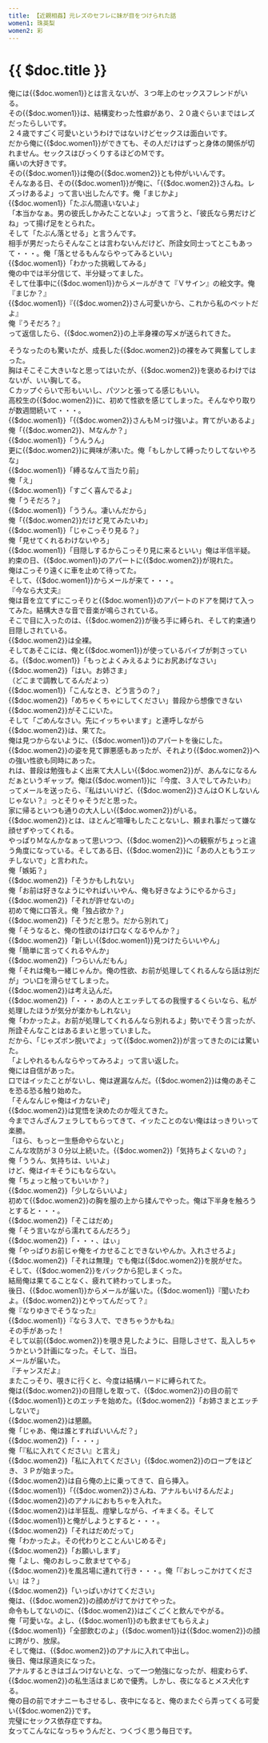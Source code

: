 ```yaml
---
title: 【近親相姦】元レズのセフレに妹が目をつけられた話
women1: 珠英梨
women2: 彩
---
```


# {{ $doc.title }}

俺には{{$doc.women1}}とは言えないが、３つ年上のセックスフレンドがいる。  
 その{{$doc.women1}}は、結構変わった性癖があり、２０歳ぐらいまではレズだったらしいです。  
 ２４歳ですごく可愛いというわけではないけどセックスは面白いです。  
 だから俺に{{$doc.women1}}ができても、その人だけはずっと身体の関係が切れません。セックスはびっくりするほどのＭです。  
 痛いの大好きです。  
 その{{$doc.women1}}は俺の{{$doc.women2}}とも仲がいいんです。  
 そんなある日、その{{$doc.women1}}が俺に、「{{$doc.women2}}さんね。レズっけあるよ」って言い出したんです。俺「まじかよ」  
 {{$doc.women1}}「たぶん間違いないよ」  
 「本当かなぁ。男の彼氏しかみたことないよ」って言うと、「彼氏なら男だけどね」って揚げ足をとられた。  
 そして「たぶん落とせる」と言うんです。  
 相手が男だったらそんなことは言わないんだけど、所詮女同士ってとこもあって・・・。俺「落とせるもんならやってみるといい」  
 {{$doc.women1}}「わかった挑戦してみる」  
 俺の中では半分信じて、半分疑ってました。  
 そして仕事中に{{$doc.women1}}からメールがきて『Ｖサイン』の絵文字。俺『まじか？』  
 {{$doc.women1}}『{{$doc.women2}}さん可愛いから、これから私のペットだよ』  
 俺『うそだろ？』  
 って返信したら、{{$doc.women2}}の上半身裸の写メが送られてきた。

そうなったのも驚いたが、成長した{{$doc.women2}}の裸をみて興奮してしまった。  
 胸はそこそこ大きいなと思ってはいたが、{{$doc.women2}}を褒めるわけではないが、いい胸してる。  
 Ｃカップぐらいで形もいいし、パツンと張ってる感じもいい。  
 高校生の{{$doc.women2}}に、初めて性欲を感じてしまった。そんなやり取りが数週間続いて・・・。  
 {{$doc.women1}}「{{$doc.women2}}さんもＭっけ強いよ。育てがいあるよ」  
 俺「{{$doc.women2}}、Ｍなんか？」  
 {{$doc.women1}}「うんうん」  
 更に{{$doc.women2}}に興味が沸いた。俺「もしかして縛ったりしてないやろな」  
 {{$doc.women1}}「縛るなんて当たり前」  
 俺「え」  
 {{$doc.women1}}「すごく喜んでるよ」  
 俺「うそだろ？」  
 {{$doc.women1}}「ううん。凄いんだから」  
 俺「{{$doc.women2}}だけど見てみたいわ」  
 {{$doc.women1}}「じゃこっそり見る？」  
 俺「見せてくれるわけないやろ」  
 {{$doc.women1}}「目隠しするからこっそり見に来るといい」俺は半信半疑。  
 約束の日、{{$doc.women1}}のアパートに{{$doc.women2}}が現れた。  
 俺はこっそり遠くに車を止めて待ってた。  
 そして、{{$doc.women1}}からメールが来て・・・。  
 『今なら大丈夫』  
 俺は音を立てずにこっそりと{{$doc.women1}}のアパートのドアを開けて入ってみた。結構大きな音で音楽が鳴らされている。  
 そこで目に入ったのは、{{$doc.women2}}が後ろ手に縛られ、そして約束通り目隠しされている。  
 {{$doc.women2}}は全裸。  
 そしてあそこには、俺と{{$doc.women1}}が使っているバイブが刺さっている。{{$doc.women1}}「もっとよくみえるようにお尻あげなさい」  
 {{$doc.women2}}「はい。お姉さま」  
 （どこまで調教してるんだよっ）  
 {{$doc.women1}}「こんなとき、どう言うの？」  
 {{$doc.women2}}「めちゃくちゃにしてください」普段から想像できない{{$doc.women2}}がそこにいた。  
 そして「ごめんなさい。先にイッちゃいます」と連呼しながら{{$doc.women2}}は、果てた。  
 俺は見つからないように、{{$doc.women1}}のアパートを後にした。  
 {{$doc.women2}}の姿を見て罪悪感もあったが、それより{{$doc.women2}}への強い性欲も同時にあった。  
 れは、普段は勉強もよく出来て大人しい{{$doc.women2}}が、あんなになるんだぁというギャップ。俺は{{$doc.women1}}に『今度、３人でしてみたいわ』ってメールを送ったら、『私はいいけど、{{$doc.women2}}さんはＯＫしないんじゃない？』っとそりゃそうだと思った。  
 家に帰るといつも通りの大人しい{{$doc.women2}}がいる。  
 {{$doc.women2}}とは、ほとんど喧嘩もしたことないし、頼まれ事だって嫌な顔せずやってくれる。  
 やっぱりＭなんかなぁって思いつつ、{{$doc.women2}}への観察がちょっと違う角度になっている。そしてある日、{{$doc.women2}}に「あの人ともうエッチしないで」と言われた。  
 俺「嫉妬？」  
 {{$doc.women2}}「そうかもしれない」  
 俺「お前は好きなようにやればいいやん、俺も好きなようにやるからさ」  
 {{$doc.women2}}「それが許せないの」  
 初めて俺に口答え。俺「独占欲か？」  
 {{$doc.women2}}「そうだと思う。だから別れて」  
 俺「そうなると、俺の性欲のはけ口なくなるやんか？」  
 {{$doc.women2}}「新しい{{$doc.women1}}見つけたらいいやん」  
 俺「簡単に言ってくれるやんか」  
 {{$doc.women2}}「つらいんだもん」  
 俺「それは俺も一緒じゃんか。俺の性欲、お前が処理してくれるんなら話は別だが」つい口を滑らせてしまった。  
 {{$doc.women2}}は考え込んだ。  
 {{$doc.women2}}「・・・あの人とエッチしてるの我慢するくらいなら、私が処理したほうが気分が楽かもしれない」  
 俺「わかったよ。お前が処理してくれるんなら別れるよ」勢いでそう言ったが、所詮そんなことはあるまいと思っていました。  
 だから、「じゃズボン脱いでよ」って{{$doc.women2}}が言ってきたのには驚いた。  
 「よしやれるもんならやってみろよ」って言い返した。  
 俺には自信があった。  
 口ではイッたことがないし、俺は遅漏なんだ。{{$doc.women2}}は俺のあそこを恐る恐る触り始めた。  
 「そんなんじゃ俺はイカないぞ」  
 {{$doc.women2}}は覚悟を決めたのか咥えてきた。  
 今までさんざんフェラしてもらってきて、イッたことのない俺ははっきりいって楽勝。  
 「ほら、もっと一生懸命やらないと」  
 こんな攻防が３０分以上続いた。{{$doc.women2}}「気持ちよくないの？」  
 俺「ううん、気持ちは、いいよ」  
 けど、俺はイキそうにもならない。  
 俺「ちょっと触ってもいいか？」  
 {{$doc.women2}}「少しならいいよ」  
 初めて{{$doc.women2}}の胸を服の上から揉んでやった。俺は下半身を触ろうとすると・・・。  
 {{$doc.women2}}「そこはだめ」  
 俺「そう言いながら濡れてるんだろう」  
 {{$doc.women2}}「・・・、はぃ」  
 俺「やっぱりお前じゃ俺をイカせることできないやんか。入れさせろよ」  
 {{$doc.women2}}「それは無理」でも俺は{{$doc.women2}}を脱がせた。  
 そして、{{$doc.women2}}をバックから犯しまくった。  
 結局俺は果てることなく、疲れて終わってしまった。  
 後日、{{$doc.women1}}からメールが届いた。{{$doc.women1}}『聞いたわよ。{{$doc.women2}}とやってんだって？』  
 俺『なりゆきでそうなった』  
 {{$doc.women1}}『なら３人で、できちゃうかもね』  
 その手があった！  
 そして以前{{$doc.women2}}を覗き見したように、目隠しさせて、乱入しちゃうかという計画になった。そして、当日。  
 メールが届いた。  
 『チャンスだよ』  
 またこっそり、覗きに行くと、今度は結構ハードに縛られてた。  
 俺は{{$doc.women2}}の目隠しを取って、{{$doc.women2}}の目の前で{{$doc.women1}}とのエッチを始めた。{{$doc.women2}}「お姉さまとエッチしないで」  
 {{$doc.women2}}は懇願。  
 俺「じゃあ、俺は誰とすればいいんだ？」  
 {{$doc.women2}}「・・・」  
 俺「『私に入れてください』と言え」  
 {{$doc.women2}}「私に入れてください」{{$doc.women2}}のロープをほどき、３Ｐが始まった。  
 {{$doc.women2}}は自ら俺の上に乗ってきて、自ら挿入。  
 {{$doc.women1}}「{{$doc.women2}}さんね、アナルもいけるんだよ」  
 {{$doc.women2}}のアナルにおもちゃを入れた。  
 {{$doc.women2}}は半狂乱、痙攣しながら、イキまくる。そして{{$doc.women1}}と俺がしようとすると・・・。  
 {{$doc.women2}}「それはだめだって」  
 俺「わかったよ。その代わりとことんいじめるぞ」  
 {{$doc.women2}}「お願いします」  
 俺「よし、俺のおしっこ飲ませてやる」  
 {{$doc.women2}}を風呂場に連れて行き・・・。俺「『おしっこかけてください』は？」  
 {{$doc.women2}}「いっぱいかけてください」  
 俺は、{{$doc.women2}}の顔めがけてかけてやった。  
 命令もしてないのに、{{$doc.women2}}はごくごくと飲んでやがる。  
 俺「可愛いな。よし、{{$doc.women1}}のも飲ませてもらえよ」  
 {{$doc.women1}}「全部飲むのよ」{{$doc.women1}}は{{$doc.women2}}の顔に跨がり、放尿。  
 そして俺は、{{$doc.women2}}のアナルに入れて中出し。  
 後日、俺は尿道炎になった。  
 アナルするときはゴムつけないとな、って一つ勉強になったが、相変わらず、{{$doc.women2}}の私生活はまじめで優秀。しかし、夜になるとメス犬化する。  
 俺の目の前でオナニーもさせるし、夜中になると、俺のまたぐら弄ってくる可愛い{{$doc.women2}}です。  
 完璧にセックス依存症ですね。  
 女ってこんなになっちゃうんだと、つくづく思う毎日です。